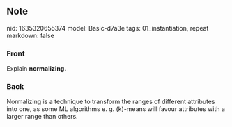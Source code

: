 ## Note
nid: 1635320655374
model: Basic-d7a3e
tags: 01_instantiation, repeat
markdown: false

### Front
Explain <b>normalizing.</b>

### Back
Normalizing is a technique to transform the ranges of different attributes into one, as some ML algorithms e. g. \(k\)-means will favour attributes with a larger range than others.
